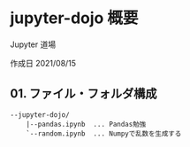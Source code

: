# jupyter-dojo 概要

Jupyter 道場

作成日 2021/08/15

## 01. ファイル・フォルダ構成

```text
--jupyter-dojo/
    |--pandas.ipynb  ... Pandas勉強
    `--random.ipynb  ... Numpyで乱数を生成する
```

